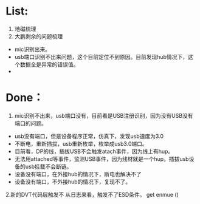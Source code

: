# List:
1. 地磁梳理
2. 大鹏剩余的问题梳理
- mic识别出来。
- usb端口识别不出来问题，这个目前定位不到原因。目前发现hub情况下，这个数据全是异常的错误值。
- 

#  Done：
1. mic识别不出来，usb端口没有，目前看是USB注册识别，因为没有USB没有端口的问题。
- usb没有端口，但是设备程序正常，仿真下，发现usb速度为3.0
- 不断电，重新插拔，usb重新枚举，枚举成usb3.0端口。
- 目前看，DP的线，插拔USB不会触发atach事件，因为线上有hup。
- 无法用attached等事件，监测USB事件，因为线材就是一个hup。插拔usb设备的usb挂载不会断链。
- 设备没有端口，在外接hub的情况下，断电也解决不了
- 设备没有端口，不外接hub的情况下，复现不了。

2.新的DVT代码层触发不
从日志来看，触发不了ESD条件。
get enmue ()





